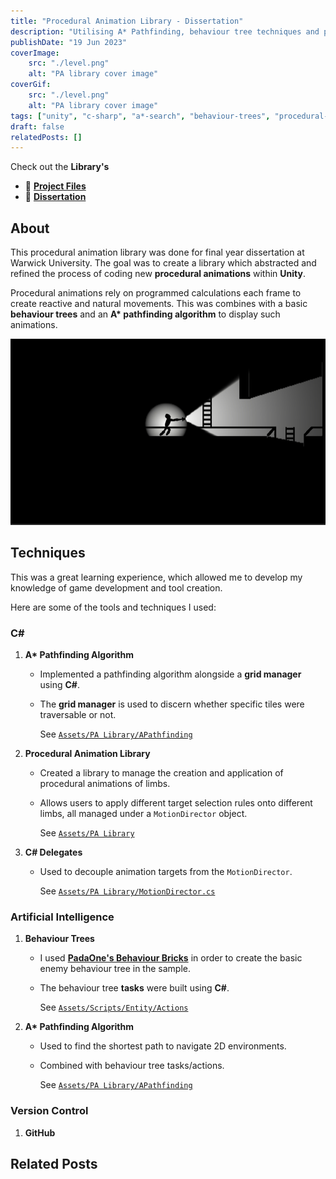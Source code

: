 ```yaml
---
title: "Procedural Animation Library - Dissertation"
description: "Utilising A* Pathfinding, behaviour tree techniques and procedural animations."
publishDate: "19 Jun 2023"
coverImage:
    src: "./level.png"
    alt: "PA library cover image"
coverGif:
    src: "./level.png"
    alt: "PA library cover image"
tags: ["unity", "c-sharp", "a*-search", "behaviour-trees", "procedural-animation"]
draft: false
relatedPosts: []
---
```


Check out the **Library's**
- 💾 [**Project Files**](https://github.com/HenryHa993/Project-AC)
- 📃 [**Dissertation**](/PALibraryDissertation.pdf)

## About
This procedural animation library was done for final year dissertation at Warwick University. The goal was to create a library which abstracted and refined the process of coding new **procedural animations** within **Unity**.

Procedural animations rely on programmed calculations each frame to create reactive and natural movements. This was combines with a basic **behaviour trees** and an **A\* pathfinding algorithm** to display such animations.

![Player character using procedural animations for arms and legs movement](./lighting.png)

## Techniques
This was a great learning experience, which allowed me to develop my knowledge of game
development and tool creation.

Here are some of the tools and techniques I used:

### C#
1. **A\* Pathfinding Algorithm**
    - Implemented a pathfinding algorithm alongside a **grid manager** using **C#**.
    - The **grid manager** is used to discern whether specific tiles were traversable or not.
    
        See [`Assets/PA Library/APathfinding`](https://github.com/HenryHa993/Project-AC/tree/main/Assets/PA%20Library/APathfinding)
        
2. **Procedural Animation Library**
    - Created a library to manage the creation and application of procedural animations of limbs.
    - Allows users to apply different target selection rules onto different limbs, all managed under a `MotionDirector` object.
    
        See [`Assets/PA Library`](https://github.com/HenryHa993/Project-AC/tree/main/Assets/PA%20Library)

3. **C# Delegates**
    - Used to decouple animation targets from the `MotionDirector`.
    
        See [`Assets/PA Library/MotionDirector.cs`](https://github.com/HenryHa993/Project-AC/blob/main/Assets/PA%20Library/MotionDirector.cs)

### Artificial Intelligence
1. **Behaviour Trees**
    - I used [**PadaOne's Behaviour Bricks**](https://bb.padaonegames.com/) in order to create the basic enemy behaviour tree in the sample.
    - The behaviour tree **tasks** were built using **C#**.
    
        See [`Assets/Scripts/Entity/Actions`](https://github.com/HenryHa993/Project-AC/tree/main/Assets/Scripts/Entity/Actions)

2. **A\* Pathfinding Algorithm**
    - Used to find the shortest path to navigate 2D environments.
    - Combined with behaviour tree tasks/actions.
    
        See [`Assets/PA Library/APathfinding`](https://github.com/HenryHa993/Project-AC/tree/main/Assets/PA%20Library/APathfinding)

### Version Control
1. **GitHub**

## Related Posts